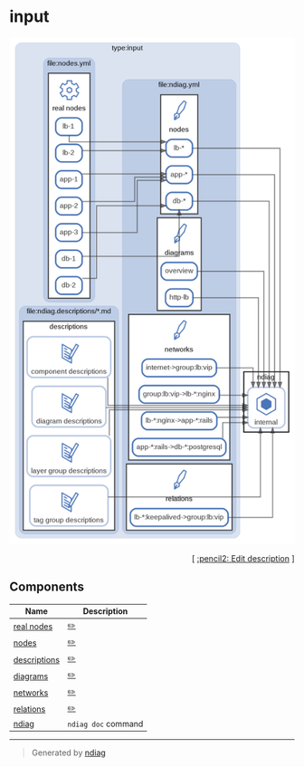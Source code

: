 # input

![diagram](diagram-input.png)



<p align="right">
  [ <a href="../ndiag.descriptions/_diagram-input.md">:pencil2: Edit description</a> ]
<p>



## Components

| Name | Description |
| --- | --- |
| [real nodes](node-real_nodes.md) | <a href="../ndiag.descriptions/_node-real_nodes.md">:pencil2:</a> |
| [nodes](node-nodes.md) | <a href="../ndiag.descriptions/_node-nodes.md">:pencil2:</a> |
| [descriptions](node-descriptions.md) | <a href="../ndiag.descriptions/_node-descriptions.md">:pencil2:</a> |
| [diagrams](node-diagrams.md) | <a href="../ndiag.descriptions/_node-diagrams.md">:pencil2:</a> |
| [networks](node-networks.md) | <a href="../ndiag.descriptions/_node-networks.md">:pencil2:</a> |
| [relations](node-relations.md) | <a href="../ndiag.descriptions/_node-relations.md">:pencil2:</a> |
| [ndiag](node-ndiag.md) | `ndiag doc` command |


---

> Generated by [ndiag](https://github.com/k1LoW/ndiag)

